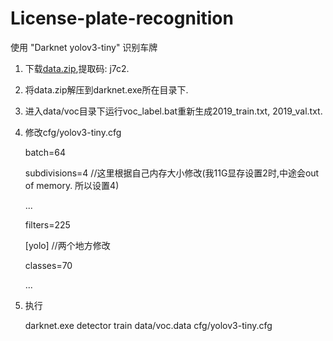 # License-plate-recognition
使用 "Darknet yolov3-tiny" 识别车牌

1. 下载[data.zip](https://pan.baidu.com/s/1_Wgy_3mBgNREXXn7HRfAHw),提取码: j7c2.
2. 将data.zip解压到darknet.exe所在目录下.
3. 进入data/voc目录下运行voc_label.bat重新生成2019_train.txt, 2019_val.txt.
4. 修改cfg/yolov3-tiny.cfg

    batch=64
    
    subdivisions=4    //这里根据自己内存大小修改(我11G显存设置2时,中途会out of memory. 所以设置4)
    
    ...
    
    filters=225
    
    [yolo]    //两个地方修改
    
    classes=70
    
    ...
    
5. 执行 

    darknet.exe detector train data/voc.data cfg/yolov3-tiny.cfg
    
